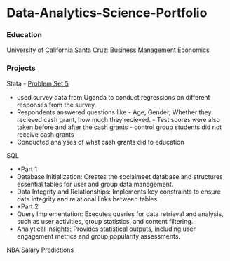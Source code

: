 # Data-Analytics-Science-Portfolio

### Education
University of California Santa Cruz: Business Management Economics


### Projects
Stata - [Problem Set 5](https://github.com/roh-avu/Data-Analytics-Portfolio/blob/main/problemset5.do)
- used survey data from Uganda to conduct regressions on different responses from the survey.
- Respondents answered questions like
      - Age, Gender, Whether they recieved cash grant, how much they recieved.
      - Test scores were also taken before and after the cash grants
      - control group students did not receive cash grants
- Conducted analyses of what cash grants did to education

SQL 
- *Part 1
- Database Initialization: Creates the socialmeet database and structures essential tables for user and group data management.
- Data Integrity and Relationships: Implements key constraints to ensure data integrity and relational links between tables.
- *Part 2
- Query Implementation: Executes queries for data retrieval and analysis, such as user activities, group statistics, and content filtering.
- Analytical Insights: Provides statistical outputs, including user engagement metrics and group popularity assessments.


NBA Salary Predictions
